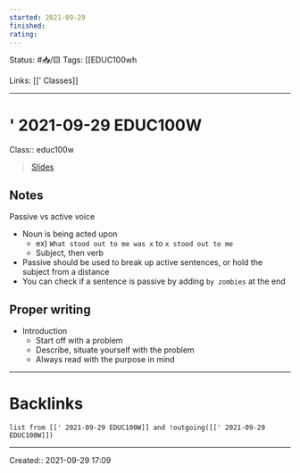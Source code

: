 ```yaml
---
started: 2021-09-29 
finished:
rating: 
---
```

Status: #📥/🟨
Tags: [[EDUC100wh

Links: [[' Classes]]
___
# ' 2021-09-29 EDUC100W
Class:: educ100w
> [Slides]()
## Notes
Passive vs active voice
- Noun is being acted upon
	- ex) `What stood out to me was x` to `x stood out to me`
	- Subject, then verb
- Passive should be used to break up active sentences, or hold the subject from a distance
- You can check if a sentence is passive by adding `by zombies` at the end

## Proper writing
- Introduction
	- Start off with a problem
	- Describe, situate yourself with the problem
	- Always read with the purpose in mind
___
# Backlinks
```dataview
list from [[' 2021-09-29 EDUC100W]] and !outgoing([[' 2021-09-29 EDUC100W]])
```
___

Created:: 2021-09-29 17:09
